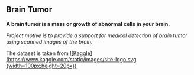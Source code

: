 ## Brain Tumor

**A brain tumor is a mass or growth of abnormal cells in your brain.**

*Project motive is to provide a support for medical detection of brain tumor using scanned images of the brain.*

The dataset is taken from [![Kaggle](https://www.kaggle.com/static/images/site-logo.svg {width=100px;height=20px})](https://www.kaggle.com/datasets/jakeshbohaju/brain-tumor)


